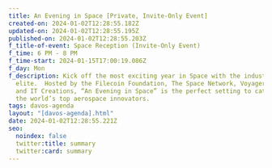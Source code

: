 ```yaml
---
title: An Evening in Space [Private, Invite-Only Event]
created-on: 2024-01-02T12:28:55.182Z
updated-on: 2024-01-02T12:28:55.195Z
published-on: 2024-01-02T12:28:55.203Z
f_title-of-event: Space Reception (Invite-Only Event)
f_time: 6 PM - 8 PM
f_time-start: 2024-01-15T17:00:19.086Z
f_day: Mon
f_description: Kick off the most exciting year in Space with the industries’
  elite.  Hosted by the Filecoin Foundation, The Space Network, Voyager Space
  and IT Creations, “An Evening in Space” is the perfect setting to catchup with
  the world’s top aerospace innovators.
tags: davos-agenda
layout: "[davos-agenda].html"
date: 2024-01-02T12:28:55.221Z
seo:
  noindex: false
  twitter:title: summary
  twitter:card: summary
---
```


